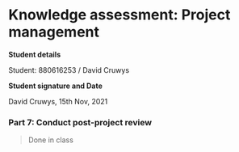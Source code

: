 # Knowledge assessment: Project management

**Student details**

Student:  880616253 / David Cruwys

**Student signature and Date**

David Cruwys, 15th Nov, 2021

### Part 7: Conduct post-project review

> Done in class



